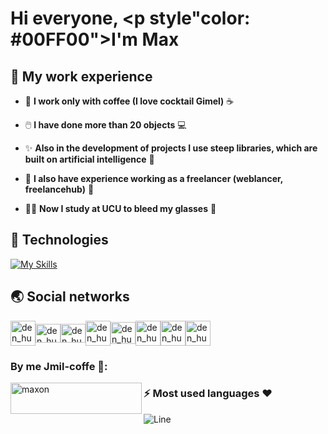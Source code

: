 # Hi everyone, <p style"color: #00FF00">I'm Max<p>

## 🤖 ****My work experience****

- 🍵 **I work only with coffee (I love cocktail Gimel)** ☕

- 🖱️ **I have done more than 20 objects** 💻

- ✨ **Also in the development of projects I use steep libraries, which are built on artificial intelligence** 🎇

- 🎲 **I also have experience working as a freelancer (weblancer, freelancehub)** 🏢

- 👨‍🎓 **Now I study at UCU to bleed my glasses** 🏫

## 🔧 ****Technologies****

[![My Skills](https://skillicons.dev/icons?i=angular,arduino,aws,figma,bash,c,cpp,cmake,codepen,css,discord,django,docker,express,fastapi,figma,firebase,flask,git,github,graphql,heroku,html,idea,java,js,kubernetes,latex,linkedin,linux,md,maven,mongodb,mysql,neovim,nestjs,netlify,nextjs,nodejs,postgres,postman,py,r,react,redux,sass,spring,sqlite,stackoverflow,tailwind,swift,ts,vim,vscode,webpack,vite&perline=14&theme=dark)](https://skillicons.dev)

## 🌏 ****Social networks****

<a href="https://telegram.me/maxonchicks" target="blank"><img align="center" src="https://github.com/plinom/plinom/blob/main/README/telegram.png" alt="den_humen" height="40" width="40" /></a><a href="https://discordapp.com/users/7502" target="blank"><img align="center" src="https://github.com/plinom/plinom/blob/main/README/discord.png" alt="den_humen" height="30" width="40" /></a><a href="https://instagram.com/maxondev" target="blank"><img align="center" src="https://raw.githubusercontent.com/rahuldkjain/github-profile-readme-generator/master/src/images/icons/Social/instagram.svg" alt="den_humen" height="30" width="40" /></a><a href="https://www.buymeacoffee.com/MaxonDev" target="blank"><img align="center" src="https://github.com/plinom/plinom/blob/main/README/bymeacoffe.png" alt="den_humen" height="40" width="40" /></a><a href="https://twitter.com/maxondevelop" target="blank"><img align="center" src="https://github.com/plinom/plinom/blob/main/README/twitter.webp" alt="den_humen" height="35" width="40" /></a><a href="https://www.poliigon.com/account?tab=dashboard" target="blank"><img align="center" src="https://github.com/plinom/plinom/blob/main/README/poligon.png" alt="den_humen" height="40" width="40" /></a><a href="https://www.linkedin.com/in/максим-куценко-7225ab269/" target="blank"><img align="center" src="https://github.com/plinom/plinom/blob/main/README/linkedin.png" alt="den_humen" height="40" width="40" /></a><a href="https://github.com/plinom" target="blank"><img align="center" src="https://github.com/plinom/plinom/blob/main/README/github.png" alt="den_humen" height="40" width="40" /></a>

<h3 align="left">By me Jmil-coffe 💞:</h3>
<p>
    <a href="https://www.buymeacoffee.com/MaxonDev">
        <img align="left" src="https://cdn.buymeacoffee.com/buttons/v2/default-yellow.png" height="50" width="210" alt="maxon" />
    </a>
</p>

### :zap: Most used languages ❤️
![Line](https://user-images.githubusercontent.com/85225156/171937799-8fc9e255-9889-4642-9c92-6df85fb86e82.gif)
